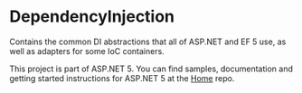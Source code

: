 DependencyInjection
===================

Contains the common DI abstractions that all of ASP.NET and EF 5 use, as well as adapters for some IoC containers.

This project is part of ASP.NET 5. You can find samples, documentation and getting started instructions for ASP.NET 5 at the [Home](https://github.com/aspnet/home) repo.
